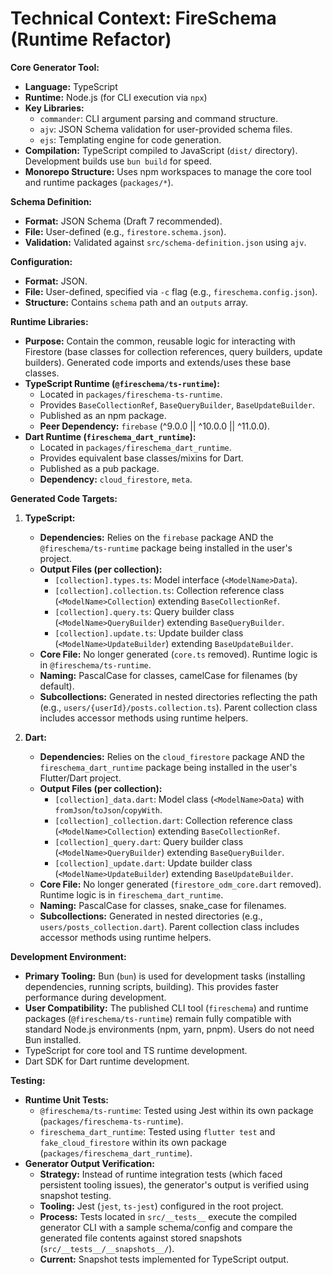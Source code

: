 # Technical Context: FireSchema (Runtime Refactor)

**Core Generator Tool:**

- **Language:** TypeScript
- **Runtime:** Node.js (for CLI execution via `npx`)
- **Key Libraries:**
  - `commander`: CLI argument parsing and command structure.
  - `ajv`: JSON Schema validation for user-provided schema files.
  - `ejs`: Templating engine for code generation.
- **Compilation:** TypeScript compiled to JavaScript (`dist/` directory).
  Development builds use `bun build` for speed.
- **Monorepo Structure:** Uses npm workspaces to manage the core tool and
  runtime packages (`packages/*`).

**Schema Definition:**

- **Format:** JSON Schema (Draft 7 recommended).
- **File:** User-defined (e.g., `firestore.schema.json`).
- **Validation:** Validated against `src/schema-definition.json` using `ajv`.

**Configuration:**

- **Format:** JSON.
- **File:** User-defined, specified via `-c` flag (e.g.,
  `fireschema.config.json`).
- **Structure:** Contains `schema` path and an `outputs` array.

**Runtime Libraries:**

- **Purpose:** Contain the common, reusable logic for interacting with Firestore
  (base classes for collection references, query builders, update builders).
  Generated code imports and extends/uses these base classes.
- **TypeScript Runtime (`@fireschema/ts-runtime`):**
  - Located in `packages/fireschema-ts-runtime`.
  - Provides `BaseCollectionRef`, `BaseQueryBuilder`, `BaseUpdateBuilder`.
  - Published as an npm package.
  - **Peer Dependency:** `firebase` (^9.0.0 || ^10.0.0 || ^11.0.0).
- **Dart Runtime (`fireschema_dart_runtime`):**
  - Located in `packages/fireschema_dart_runtime`.
  - Provides equivalent base classes/mixins for Dart.
  - Published as a pub package.
  - **Dependency:** `cloud_firestore`, `meta`.

**Generated Code Targets:**

1. **TypeScript:**
   - **Dependencies:** Relies on the `firebase` package AND the
     `@fireschema/ts-runtime` package being installed in the user's project.
   - **Output Files (per collection):**
     - `[collection].types.ts`: Model interface (`<ModelName>Data`).
     - `[collection].collection.ts`: Collection reference class
       (`<ModelName>Collection`) extending `BaseCollectionRef`.
     - `[collection].query.ts`: Query builder class (`<ModelName>QueryBuilder`)
       extending `BaseQueryBuilder`.
     - `[collection].update.ts`: Update builder class
       (`<ModelName>UpdateBuilder`) extending `BaseUpdateBuilder`.
   - **Core File:** No longer generated (`core.ts` removed). Runtime logic is in
     `@fireschema/ts-runtime`.
   - **Naming:** PascalCase for classes, camelCase for filenames (by default).
   - **Subcollections:** Generated in nested directories reflecting the path
     (e.g., `users/{userId}/posts.collection.ts`). Parent collection class
     includes accessor methods using runtime helpers.

2. **Dart:**
   - **Dependencies:** Relies on the `cloud_firestore` package AND the
     `fireschema_dart_runtime` package being installed in the user's
     Flutter/Dart project.
   - **Output Files (per collection):**
     - `[collection]_data.dart`: Model class (`<ModelName>Data`) with
       `fromJson`/`toJson`/`copyWith`.
     - `[collection]_collection.dart`: Collection reference class
       (`<ModelName>Collection`) extending `BaseCollectionRef`.
     - `[collection]_query.dart`: Query builder class
       (`<ModelName>QueryBuilder`) extending `BaseQueryBuilder`.
     - `[collection]_update.dart`: Update builder class
       (`<ModelName>UpdateBuilder`) extending `BaseUpdateBuilder`.
   - **Core File:** No longer generated (`firestore_odm_core.dart` removed).
     Runtime logic is in `fireschema_dart_runtime`.
   - **Naming:** PascalCase for classes, snake_case for filenames.
   - **Subcollections:** Generated in nested directories (e.g.,
     `users/posts_collection.dart`). Parent collection class includes accessor
     methods using runtime helpers.

**Development Environment:**

- **Primary Tooling:** Bun (`bun`) is used for development tasks (installing
  dependencies, running scripts, building). This provides faster performance
  during development.
- **User Compatibility:** The published CLI tool (`fireschema`) and runtime
  packages (`@fireschema/ts-runtime`) remain fully compatible with standard
  Node.js environments (npm, yarn, pnpm). Users do not need Bun installed.
- TypeScript for core tool and TS runtime development.
- Dart SDK for Dart runtime development.

**Testing:**

- **Runtime Unit Tests:**
  - `@fireschema/ts-runtime`: Tested using Jest within its own package
    (`packages/fireschema-ts-runtime`).
  - `fireschema_dart_runtime`: Tested using `flutter test` and
    `fake_cloud_firestore` within its own package
    (`packages/fireschema_dart_runtime`).
- **Generator Output Verification:**
  - **Strategy:** Instead of runtime integration tests (which faced persistent
    tooling issues), the generator's output is verified using snapshot testing.
  - **Tooling:** Jest (`jest`, `ts-jest`) configured in the root project.
  - **Process:** Tests located in `src/__tests__` execute the compiled generator
    CLI with a sample schema/config and compare the generated file contents
    against stored snapshots (`src/__tests__/__snapshots__/`).
  - **Current:** Snapshot tests implemented for TypeScript output.
